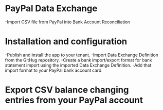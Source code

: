 # PayPal Data Exchange
-Import CSV file from PayPal into Bank Account Reconciliation

# Installation and configuration
-Publish and install the app to your tenant.
-Import Data Exchange Definition from the GitHug repository.
-Create a bank import/export format for bank statement import using the imported Data Exchange Definition.
-Add that import format to your PayPal bank account card. 

# Export CSV balance changing entries from your PayPal account
